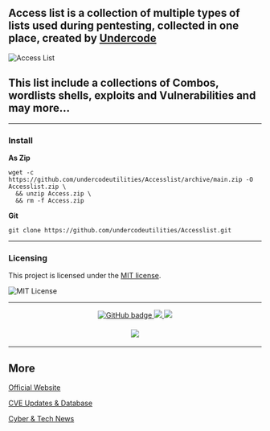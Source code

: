
## Access list is a collection of multiple types of lists used during pentesting, collected in one place, created by [Undercode](https://undercode.help)
![Access List](https://imgur.com/WThk2ew.png)
## This list include a collections of Combos, wordlists shells, exploits and Vulnerabilities and may more…
- - -

### Install

**As Zip**
```
wget -c https://github.com/undercodeutilities/Accesslist/archive/main.zip -O Accesslist.zip \
  && unzip Access.zip \
  && rm -f Access.zip
```


**Git**
```
git clone https://github.com/undercodeutilities/Accesslist.git
```
- - -

### Licensing

This project is licensed under the [MIT license](LICENSE).

![MIT License](https://imgur.com/x4vQC6O.png)

- - -

<p align="center">
  <a href="https://github.com/undercodeutilities?tab=followers">
    <img src="https://img.shields.io/github/followers/undercodeutilities?logo=github&style=for-the-badge" alt="GitHub badge" />
  </a>
  <a href="http://twitter.com/undercodenews">
    <img src="https://img.shields.io/twitter/follow/undercodeupdate?color=blue&label=FOLLOW&logo=twitter&style=for-the-badge" />
  </a>
  <a href="https://www.youtube.com/undercode?sub_confirmation=1">
    <img src="https://img.shields.io/youtube/channel/subscribers/UCTxFOnRuDDAD6NIHis06QVA?label=Subscribe&logo=youtube&logoColor=red&style=for-the-badge" />
  </a>
</p>
<h4 align="center"><img src="https://github-readme-stats.vercel.app/api?username=undercodeutilities&show_icons=true&theme=algolia" /></h4>

- - -

## More

[Official Website](https://Undercode.help)

[CVE Updates & Database ](https://dailycve.com)

[Cyber & Tech News](https://UndercodeNews.com)
